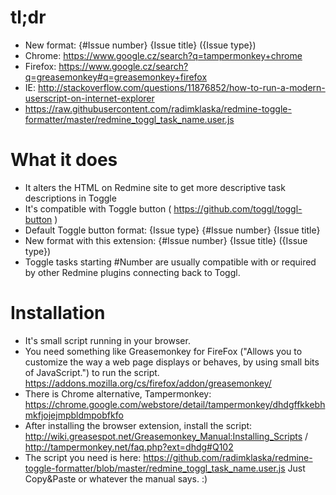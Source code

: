 # tl;dr
* New format: {#Issue number} {Issue title} ({Issue type})
* Chrome: https://www.google.cz/search?q=tampermonkey+chrome
* Firefox: https://www.google.cz/search?q=greasemonkey#q=greasemonkey+firefox
* IE: http://stackoverflow.com/questions/11876852/how-to-run-a-modern-userscript-on-internet-explorer
* https://raw.githubusercontent.com/radimklaska/redmine-toggle-formatter/master/redmine_toggl_task_name.user.js

# What it does
* It alters the HTML on Redmine site to get more descriptive task descriptions in Toggle
* It's compatible with Toggle button ( https://github.com/toggl/toggl-button )
* Default Toggle button format: {Issue type} {#Issue number} {Issue title}
* New format with this extension: {#Issue number} {Issue title} ({Issue type})
* Toggle tasks starting #Number are usually compatible with or required by other Redmine plugins connecting back to Toggl.

# Installation
* It's small script running in your browser.
* You need something like Greasemonkey for FireFox ("Allows you to customize the way a web page displays or behaves, by using small bits of JavaScript.") to run the script. https://addons.mozilla.org/cs/firefox/addon/greasemonkey/
* There is Chrome alternative, Tampermonkey: https://chrome.google.com/webstore/detail/tampermonkey/dhdgffkkebhmkfjojejmpbldmpobfkfo
* After installing the browser extension, install the script: http://wiki.greasespot.net/Greasemonkey_Manual:Installing_Scripts / http://tampermonkey.net/faq.php?ext=dhdg#Q102
* The script you need is here: https://github.com/radimklaska/redmine-toggle-formatter/blob/master/redmine_toggl_task_name.user.js Just Copy&Paste or whatever the manual says. :)
